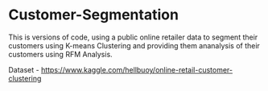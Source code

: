 # Customer-Segmentation

This is versions of code, using a public online retailer data to segment their customers using K-means Clustering and providing them ananalysis of their customers using RFM Analysis.

Dataset  - https://www.kaggle.com/hellbuoy/online-retail-customer-clustering
